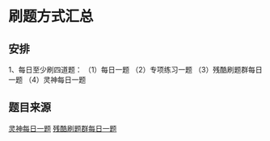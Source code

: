 # 刷题方式汇总

## 安排
1、每日至少刷四道题：
（1）每日一题
（2）专项练习一题
（3）残酷刷题群每日一题
（4）灵神每日一题

## 题目来源
[灵神每日一题](https://docs.qq.com/sheet/DWGFoRGVZRmxNaXFz?tab=BB08J2)
[残酷刷题群每日一题](https://docs.qq.com/sheet/DTWdUcXBmdVptTmlZ?tab=BB08J2)
